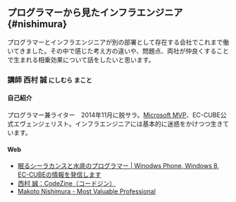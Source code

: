 ## プログラマーから見たインフラエンジニア {#nishimura}

プログラマーとインフラエンジニアが別の部署として存在する会社でこれまで働いてきました。その中で感じた考え方の違いや、問題点、両社が仲良くすることで生まれる相乗効果について話をしたいと思います。

### 講師 西村 誠 <small>にしむら まこと</small>

[<i class="fa fa-facebook"></i>](https://www.facebook.com/makoto.nishimura.108)
[<i class="fa fa-twitter"></i>](https://twitter.com/coelacanth)
[<i class="fa fa-github"></i>](https://github.com/coelacanth77)

#### 自己紹介

プログラマー兼ライター　2014年11月に脱サラ。[Microsoft MVP](https://mvp.microsoft.com/ja-jp/mvp/Makoto%20Nishimura-5000324)、EC-CUBE公式エヴェンジェリスト。インフラエンジニアには基本的に迷惑をかけつつ生きています。

#### Web

* [眠るシーラカンスと水底のプログラマー | Winodws Phone, Windows 8, EC-CUBEの情報を発信します](http://coelacanth.jp.net)
* [西村 誠：CodeZine（コードジン）](http://codezine.jp/author/1343)
* [Makoto Nishimura - Most Valuable Professional](https://mvp.microsoft.com/ja-jp/mvp/Makoto%20Nishimura-5000324)
